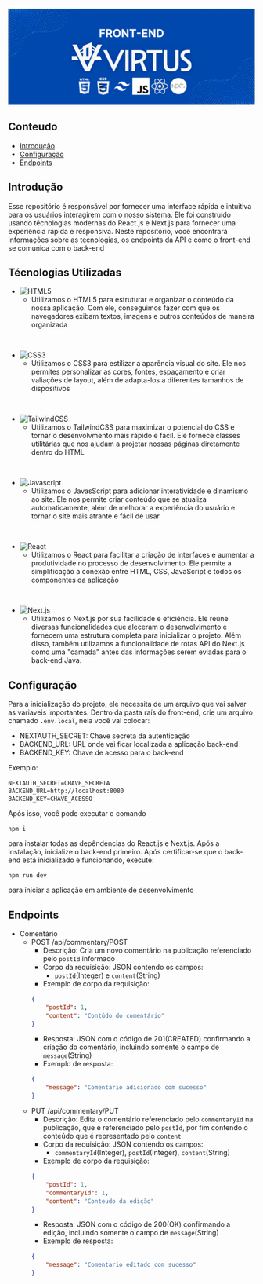 ![Front-end](/Imagens/Front-end.png)

## Conteudo
- [Introdução](#introdução)
- [Configuração](#configuração)
- [Endpoints](#endpoints)

## Introdução
Esse repositório é responsável por fornecer uma interface rápida e intuitiva para os usuários interagirem com o nosso sistema. Ele foi construído usando técnologias modernas do React.js e Next.js para fornecer uma experiência rápida e responsiva. Neste repositório, você encontrará informações sobre as tecnologias, os endpoints da API e como o front-end se comunica com o back-end

## Técnologias Utilizadas
- ![HTML5](https://img.shields.io/badge/HTML5-E34F26.svg?style=for-the-badge&logo=HTML5&logoColor=white)
    - Utilizamos o HTML5 para estruturar e organizar o conteúdo da nossa aplicação. Com ele, conseguimos fazer com que os navegadores exibam textos, imagens e outros conteúdos de maneira organizada
<br>

- ![CSS3](https://img.shields.io/badge/CSS3-1572B6.svg?style=for-the-badge&logo=CSS3&logoColor=white)
    - Utilizamos o CSS3 para estilizar a aparência visual do site. Ele nos permites personalizar as cores, fontes, espaçamento e criar valiações de layout, além de adapta-los a diferentes tamanhos de dispositivos
<br>

- ![TailwindCSS](https://img.shields.io/badge/Tailwind%20CSS-06B6D4.svg?style=for-the-badge&logo=Tailwind-CSS&logoColor=white)
    - Utilizamos o TailwindCSS para maximizar o potencial do CSS e tornar o desenvolvmento mais rápido e fácil. Ele fornece classes utilitárias que nos ajudam a projetar nossas páginas diretamente dentro do HTML
<br>

- ![Javascript](https://img.shields.io/badge/JavaScript-F7DF1E.svg?style=for-the-badge&logo=JavaScript&logoColor=black)
    - Utilizamos o JavasScript para adicionar interatividade e dinamismo ao site. Ele nos permite criar conteúdo que se atualiza automaticamente, além de melhorar a experiência do usuário e tornar o site mais atrante e fácil de usar
<br>

- ![React](https://img.shields.io/badge/React-61DAFB.svg?style=for-the-badge&logo=React&logoColor=black)
    - Utilizamos o React para facilitar a criação de interfaces e aumentar a produtividade no processo de desenvolvimento. Ele permite a simplificação a conexão entre HTML, CSS, JavaScript e todos os componentes da aplicação
<br>

- ![Next.js](https://img.shields.io/badge/Next.js-000000.svg?style=for-the-badge&logo=nextdotjs&logoColor=white)
    - Utilizamos o Next.js por sua facilidade e eficiência. Ele reúne diversas funcionalidades que aleceram o desenvolvimento e fornecem uma estrutura completa para inicializar o projeto. Além disso, também utilizamos a funcionalidade de rotas API do Next.js como uma "camada" antes das informações serem eviadas para o back-end Java.

## Configuração
Para a inicialização do projeto, ele necessita de um arquivo que vai salvar as variaveis importantes. Dentro da pasta raís do front-end, crie um arquivo chamado ```.env.local```, nela você vai colocar:
- NEXTAUTH_SECRET: Chave secreta da autenticação
- BACKEND_URL: URL onde vai ficar localizada a aplicação back-end
- BACKEND_KEY: Chave de acesso para o back-end

Exemplo:
```
NEXTAUTH_SECRET=CHAVE_SECRETA
BACKEND_URL=http://localhost:8080
BACKEND_KEY=CHAVE_ACESSO
```

Após isso, você pode executar o comando
```
npm i
```
para instalar todas as depêndencias do React.js e Next.js. Após a instalação, inicialize o back-end primeiro. Após certificar-se que o back-end está inicializado e funcionando, execute:
```
npm run dev
```
para iniciar a aplicação em ambiente de desenvolvimento

## Endpoints
-  Comentário
    - POST /api/commentary/POST
        - Descrição: Cria um novo comentário na publicação referenciado pelo `postId` informado
        - Corpo da requisição: JSON contendo os campos: 
            - `postId`(Integer) e `content`(String) 
        - Exemplo de corpo da requisição: 
        ```JSON
        {
            "postId": 1,
            "content": "Contúdo do comentário"
        }
        ```
        - Resposta: JSON com o código de 201(CREATED) confirmando a criação do comentário, incluindo somente o campo de `message`(String)
        - Exemplo de resposta: 
        ```json
        {
            "message": "Comentário adicionado com sucesso"
        }
        ```
    - PUT /api/commentary/PUT
        - Descrição: Edita o comentário referenciado pelo `commentaryId` na publicação, que é referenciado pelo `postId`, por fim contendo o conteúdo que é representado pelo `content`
        - Corpo da requisição: JSON contendo os campos:
            - `commentaryId`(Integer), `postId`(Integer), `content`(String)
        - Exemplo de corpo da requisição:
        ```json
        {
            "postId": 1,
            "commentaryId": 1,
            "content": "Conteudo da edição"
        }
        ```
        - Resposta: JSON com o código de 200(OK) confirmando a edição, incluindo somente o campo de `message`(String)
        - Exemplo de resposta:
        ```json
        {
            "message": "Comentario editado com sucesso"
        }
        ```